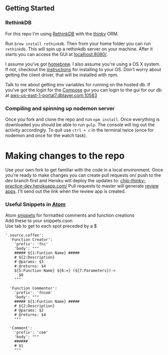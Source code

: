 ## Getting Started ##
### RethinkDB ###
For this repo I'm using [RethinkDB](https://www.rethinkdb.com/) with the [thinky](https://thinky.io/) ORM.

Run ```brew install rethinkdb```.
Then from your home folder you can run ```rethinkdb```.
This will spin up a rethinkdb server on your machine.
After it starts you can access the GUI at [localhost:8080/](http://localhost:8080/).

I assume you've got [homebrew](http://brew.sh/).
I also assume you're using a OS X system.
If not, checkout the [instructions](https://www.rethinkdb.com/docs/install/)
for installing to your OS.
Don't worry about getting the client driver, that will be installed with npm.

Talk to me about getting env variables for running on the hosted db.
If you've got the login for the [Compose](https://compose.io/) gui you can login to the gui for our db at [aws-us-east-1-portal7.dblayer.com:10583](https://aws-us-east-1-portal7.dblayer.com:10583/)

### Compiling and spinning up nodemon server ###
Once you fork and clone the repo and run ```npm install```.
Once everything is downloaded you should be able to run ```gulp```.
The console will log out the activity accordingly.
To quit use ```ctrl + c``` in the terminal twice (once for nodemon and once for the watch task).

# Making changes to the repo ##
Use your own fork to get familiar with the code in a local environment.
Once you're ready to make changes you can create pull requests on/ push to the dev branch first and Heroku will deploy the updates to:
[chip-thinky-practice-dev.herokuapp.com/](https://chip-thinky-practice-dev.herokuapp.com/)
Pull requests to master will generate [review apps](https://devcenter.heroku.com/articles/github-integration-review-apps). I'll send out the link when the review app is created.

### Useful Snippets in [Atom](https://atom.io/) ###
Atom [snippets](https://atom.io/docs/latest/using-atom-snippets) for formatted comments and function creations  
Add these to your snippets.cson  
Use tab to get to each spot preceded by a $
```
'.source.coffee':
  'Function Creator':
    'prefix': 'fnc'
    'body': """
    ##### ${1:Funtion Name} #####
    # ${2:Description}
    # @params: $3
    # @returns: $4
    ${5:Function Name} ${6:=} (${7:Parameters})->
      $8
    """

  'Function Commentor':
    'prefix': 'fncom'
    'body': """
    ##### ${1:Funtion Name} #####
    # ${2:Description}
    # @params: $3
    # @returns: $4
    """

  'Comment':
    'prefix': 'com'
    'body': """
    ######
    # $1
    """
```
